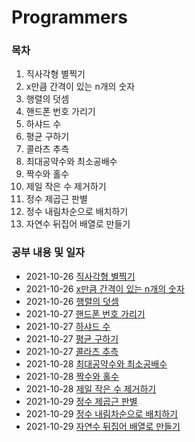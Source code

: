 # Programmers 

### 목차

1. 직사각형 별찍기
2. x만큼 간격이 있는 n개의 숫자
3. 행렬의 덧셈
4. 핸드폰 번호 가리기
5. 하샤드 수
6. 평균 구하기
7. 콜라츠 추측
8. 최대공약수와 최소공배수
9. 짝수와 홀수
10. 제일 작은 수 제거하기
11. 정수 제곱근 판별
12. 정수 내림차순으로 배치하기
13. 자연수 뒤집어 배열로 만들기


### 공부 내용 및 일자 

- 2021-10-26 [직사각형 별찍기](./직사각형별찍기/README.md)
- 2021-10-26 [x만큼 간격이 있는 n개의 숫자](./x만큼간격이있는n개의숫자/README.md)
- 2021-10-26 [행렬의 덧셈](./행렬의덧셈/README.md)
- 2021-10-27 [핸드폰 번호 가리기](./핸드폰번호가리기/README.md)
- 2021-10-27 [하샤드 수](./하샤드수/README.md)
- 2021-10-27 [평균 구하기](./평균구하기/README.md)
- 2021-10-27 [콜라츠 추측](./콜라츠추측/README.md)
- 2021-10-28 [최대공약수와 최소공배수](./최대공약수와최소공배수/README.md)
- 2021-10-28 [짝수와 홀수](./짝수와홀수/README.md)
- 2021-10-28 [제일 작은 수 제거하기](./제일작은수제거하기/README.md)
- 2021-10-29 [정수 제곱근 판별](./정수제곱근판별/README.md)
- 2021-10-29 [정수 내림차순으로 배치하기](./정수내림차순으로배치하기/README.md)
- 2021-10-29 [자연수 뒤집어 배열로 만들기](./자연수뒤집어배열로만들기/README.md)
